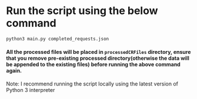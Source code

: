 # Run the script using the below command

```bash
python3 main.py completed_requests.json
```

#### All the processed files will be placed in `processedCRFiles` directory, ensure that you remove pre-existing processed directory(otherwise the data will be appended to the existing files) before running the above command again.

Note: I recommend running the script locally using the latest version of Python 3 interpreter
